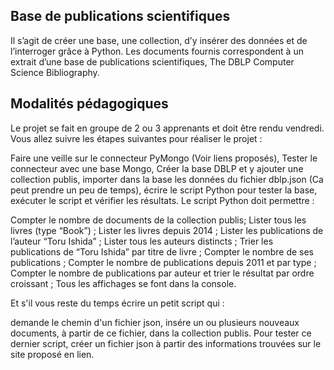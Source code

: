 ## Base de publications scientifiques

Il s’agit de créer une base, une collection, d’y insérer des données et de l’interroger grâce à Python. Les documents fournis correspondent à un extrait d’une base de publications scientifiques, The DBLP Computer Science Bibliography.

## Modalités pédagogiques
Le projet se fait en groupe de 2 ou 3 apprenants et doit être rendu vendredi. Vous allez suivre les étapes suivantes pour réaliser le projet :

Faire une veille sur le connecteur PyMongo (Voir liens proposés),
Tester le connecteur avec une base Mongo,
Créer la base DBLP et y ajouter une collection publis,
importer dans la base les données du fichier dblp.json (Ca peut prendre un peu de temps),
écrire le script Python pour tester la base,
exécuter le script et vérifier les résultats.
Le script Python doit permettre :

Compter le nombre de documents de la collection publis;
Lister tous les livres (type “Book”) ;
Lister les livres depuis 2014 ;
Lister les publications de l’auteur “Toru Ishida” ;
Lister tous les auteurs distincts ;
Trier les publications de “Toru Ishida” par titre de livre ;
Compter le nombre de ses publications ;
Compter le nombre de publications depuis 2011 et par type ;
Compter le nombre de publications par auteur et trier le résultat par ordre croissant ;
Tous les affichages se font dans la console.

Et s'il vous reste du temps écrire un petit script qui :

demande le chemin d'un fichier json,
insére un ou plusieurs nouveaux documents, à partir de ce fichier, dans la collection publis.
Pour tester ce dernier script, créer un fichier json à partir des informations trouvées sur le site proposé en lien.
